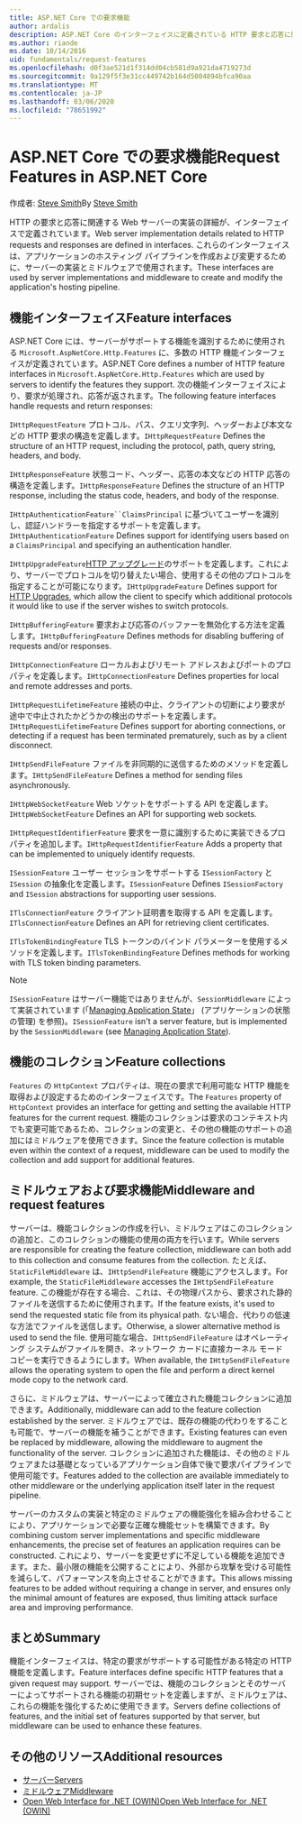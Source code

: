 ```yaml
---
title: ASP.NET Core での要求機能
author: ardalis
description: ASP.NET Core のインターフェイスに定義されている HTTP 要求と応答に関連する Web サーバーの実装に関する詳細を学習します。
ms.author: riande
ms.date: 10/14/2016
uid: fundamentals/request-features
ms.openlocfilehash: d0f3ae521d1f314dd04cb581d9a921da4719273d
ms.sourcegitcommit: 9a129f5f3e31cc449742b164d5004894bfca90aa
ms.translationtype: MT
ms.contentlocale: ja-JP
ms.lasthandoff: 03/06/2020
ms.locfileid: "78651992"
---
```

# <a name="request-features-in-aspnet-core"></a><span data-ttu-id="ea394-103">ASP.NET Core での要求機能</span><span class="sxs-lookup"><span data-stu-id="ea394-103">Request Features in ASP.NET Core</span></span>

<span data-ttu-id="ea394-104">作成者: [Steve Smith](https://ardalis.com/)</span><span class="sxs-lookup"><span data-stu-id="ea394-104">By [Steve Smith](https://ardalis.com/)</span></span>

<span data-ttu-id="ea394-105">HTTP の要求と応答に関連する Web サーバーの実装の詳細が、インターフェイスで定義されています。</span><span class="sxs-lookup"><span data-stu-id="ea394-105">Web server implementation details related to HTTP requests and responses are defined in interfaces.</span></span> <span data-ttu-id="ea394-106">これらのインターフェイスは、アプリケーションのホスティング パイプラインを作成および変更するために、サーバーの実装とミドルウェアで使用されます。</span><span class="sxs-lookup"><span data-stu-id="ea394-106">These interfaces are used by server implementations and middleware to create and modify the application's hosting pipeline.</span></span>

## <a name="feature-interfaces"></a><span data-ttu-id="ea394-107">機能インターフェイス</span><span class="sxs-lookup"><span data-stu-id="ea394-107">Feature interfaces</span></span>

<span data-ttu-id="ea394-108">ASP.NET Core には、サーバーがサポートする機能を識別するために使用される `Microsoft.AspNetCore.Http.Features` に、多数の HTTP 機能インターフェイスが定義されています。</span><span class="sxs-lookup"><span data-stu-id="ea394-108">ASP.NET Core defines a number of HTTP feature interfaces in `Microsoft.AspNetCore.Http.Features` which are used by servers to identify the features they support.</span></span> <span data-ttu-id="ea394-109">次の機能インターフェイスにより、要求が処理され、応答が返されます。</span><span class="sxs-lookup"><span data-stu-id="ea394-109">The following feature interfaces handle requests and return responses:</span></span>

<span data-ttu-id="ea394-110">`IHttpRequestFeature` プロトコル、パス、クエリ文字列、ヘッダーおよび本文などの HTTP 要求の構造を定義します。</span><span class="sxs-lookup"><span data-stu-id="ea394-110">`IHttpRequestFeature` Defines the structure of an HTTP request, including the protocol, path, query string, headers, and body.</span></span>

<span data-ttu-id="ea394-111">`IHttpResponseFeature` 状態コード、ヘッダー、応答の本文などの HTTP 応答の構造を定義します。</span><span class="sxs-lookup"><span data-stu-id="ea394-111">`IHttpResponseFeature` Defines the structure of an HTTP response, including the status code, headers, and body of the response.</span></span>

<span data-ttu-id="ea394-112">`IHttpAuthenticationFeature``ClaimsPrincipal` に基づいてユーザーを識別し、認証ハンドラーを指定するサポートを定義します。</span><span class="sxs-lookup"><span data-stu-id="ea394-112">`IHttpAuthenticationFeature` Defines support for identifying users based on a `ClaimsPrincipal` and specifying an authentication handler.</span></span>

<span data-ttu-id="ea394-113">`IHttpUpgradeFeature`[HTTP アップグレード](https://tools.ietf.org/html/rfc2616.html#section-14.42)のサポートを定義します。これにより、サーバーでプロトコルを切り替えたい場合、使用するその他のプロトコルを指定することが可能になります。</span><span class="sxs-lookup"><span data-stu-id="ea394-113">`IHttpUpgradeFeature` Defines support for [HTTP Upgrades](https://tools.ietf.org/html/rfc2616.html#section-14.42), which allow the client to specify which additional protocols it would like to use if the server wishes to switch protocols.</span></span>

<span data-ttu-id="ea394-114">`IHttpBufferingFeature` 要求および応答のバッファーを無効化する方法を定義します。</span><span class="sxs-lookup"><span data-stu-id="ea394-114">`IHttpBufferingFeature` Defines methods for disabling buffering of requests and/or responses.</span></span>

<span data-ttu-id="ea394-115">`IHttpConnectionFeature` ローカルおよびリモート アドレスおよびポートのプロパティを定義します。</span><span class="sxs-lookup"><span data-stu-id="ea394-115">`IHttpConnectionFeature` Defines properties for local and remote addresses and ports.</span></span>

<span data-ttu-id="ea394-116">`IHttpRequestLifetimeFeature` 接続の中止、クライアントの切断により要求が途中で中止されたかどうかの検出のサポートを定義します。</span><span class="sxs-lookup"><span data-stu-id="ea394-116">`IHttpRequestLifetimeFeature` Defines support for aborting connections, or detecting if a request has been terminated prematurely, such as by a client disconnect.</span></span>

<span data-ttu-id="ea394-117">`IHttpSendFileFeature` ファイルを非同期的に送信するためのメソッドを定義します。</span><span class="sxs-lookup"><span data-stu-id="ea394-117">`IHttpSendFileFeature` Defines a method for sending files asynchronously.</span></span>

<span data-ttu-id="ea394-118">`IHttpWebSocketFeature` Web ソケットをサポートする API を定義します。</span><span class="sxs-lookup"><span data-stu-id="ea394-118">`IHttpWebSocketFeature` Defines an API for supporting web sockets.</span></span>

<span data-ttu-id="ea394-119">`IHttpRequestIdentifierFeature` 要求を一意に識別するために実装できるプロパティを追加します。</span><span class="sxs-lookup"><span data-stu-id="ea394-119">`IHttpRequestIdentifierFeature` Adds a property that can be implemented to uniquely identify requests.</span></span>

<span data-ttu-id="ea394-120">`ISessionFeature` ユーザー セッションをサポートする `ISessionFactory` と `ISession` の抽象化を定義します。</span><span class="sxs-lookup"><span data-stu-id="ea394-120">`ISessionFeature` Defines `ISessionFactory` and `ISession` abstractions for supporting user sessions.</span></span>

<span data-ttu-id="ea394-121">`ITlsConnectionFeature` クライアント証明書を取得する API を定義します。</span><span class="sxs-lookup"><span data-stu-id="ea394-121">`ITlsConnectionFeature` Defines an API for retrieving client certificates.</span></span>

<span data-ttu-id="ea394-122">`ITlsTokenBindingFeature` TLS トークンのバインド パラメーターを使用するメソッドを定義します。</span><span class="sxs-lookup"><span data-stu-id="ea394-122">`ITlsTokenBindingFeature` Defines methods for working with TLS token binding parameters.</span></span>

> [!NOTE]
> <span data-ttu-id="ea394-123">`ISessionFeature` はサーバー機能ではありませんが、`SessionMiddleware` によって実装されています (「[Managing Application State](app-state.md)」 (アプリケーションの状態の管理) を参照)。</span><span class="sxs-lookup"><span data-stu-id="ea394-123">`ISessionFeature` isn't a server feature, but is implemented by the `SessionMiddleware` (see [Managing Application State](app-state.md)).</span></span>

## <a name="feature-collections"></a><span data-ttu-id="ea394-124">機能のコレクション</span><span class="sxs-lookup"><span data-stu-id="ea394-124">Feature collections</span></span>

<span data-ttu-id="ea394-125">`Features` の `HttpContext` プロパティは、現在の要求で利用可能な HTTP 機能を取得および設定するためのインターフェイスです。</span><span class="sxs-lookup"><span data-stu-id="ea394-125">The `Features` property of `HttpContext` provides an interface for getting and setting the available HTTP features for the current request.</span></span> <span data-ttu-id="ea394-126">機能のコレクションは要求のコンテキスト内でも変更可能であるため、コレクションの変更と、その他の機能のサポートの追加にはミドルウェアを使用できます。</span><span class="sxs-lookup"><span data-stu-id="ea394-126">Since the feature collection is mutable even within the context of a request, middleware can be used to modify the collection and add support for additional features.</span></span>

## <a name="middleware-and-request-features"></a><span data-ttu-id="ea394-127">ミドルウェアおよび要求機能</span><span class="sxs-lookup"><span data-stu-id="ea394-127">Middleware and request features</span></span>

<span data-ttu-id="ea394-128">サーバーは、機能コレクションの作成を行い、ミドルウェアはこのコレクションの追加と、このコレクションの機能の使用の両方を行います。</span><span class="sxs-lookup"><span data-stu-id="ea394-128">While servers are responsible for creating the feature collection, middleware can both add to this collection and consume features from the collection.</span></span> <span data-ttu-id="ea394-129">たとえば、`StaticFileMiddleware` は、`IHttpSendFileFeature` 機能にアクセスします。</span><span class="sxs-lookup"><span data-stu-id="ea394-129">For example, the `StaticFileMiddleware` accesses the `IHttpSendFileFeature` feature.</span></span> <span data-ttu-id="ea394-130">この機能が存在する場合、これは、その物理パスから、要求された静的ファイルを送信するために使用されます。</span><span class="sxs-lookup"><span data-stu-id="ea394-130">If the feature exists, it's used to send the requested static file from its physical path.</span></span> <span data-ttu-id="ea394-131">ない場合、代わりの低速な方法でファイルを送信します。</span><span class="sxs-lookup"><span data-stu-id="ea394-131">Otherwise, a slower alternative method is used to send the file.</span></span> <span data-ttu-id="ea394-132">使用可能な場合、`IHttpSendFileFeature` はオペレーティング システムがファイルを開き、ネットワーク カードに直接カーネル モード コピーを実行できるようにします。</span><span class="sxs-lookup"><span data-stu-id="ea394-132">When available, the `IHttpSendFileFeature` allows the operating system to open the file and perform a direct kernel mode copy to the network card.</span></span>

<span data-ttu-id="ea394-133">さらに、ミドルウェアは、サーバーによって確立された機能コレクションに追加できます。</span><span class="sxs-lookup"><span data-stu-id="ea394-133">Additionally, middleware can add to the feature collection established by the server.</span></span> <span data-ttu-id="ea394-134">ミドルウェアでは、既存の機能の代わりをすることも可能で、サーバーの機能を補うことができます。</span><span class="sxs-lookup"><span data-stu-id="ea394-134">Existing features can even be replaced by middleware, allowing the middleware to augment the functionality of the server.</span></span> <span data-ttu-id="ea394-135">コレクションに追加された機能は、その他のミドルウェアまたは基礎となっているアプリケーション自体で後で要求パイプラインで使用可能です。</span><span class="sxs-lookup"><span data-stu-id="ea394-135">Features added to the collection are available immediately to other middleware or the underlying application itself later in the request pipeline.</span></span>

<span data-ttu-id="ea394-136">サーバーのカスタムの実装と特定のミドルウェアの機能強化を組み合わせることにより、アプリケーションで必要な正確な機能セットを構築できます。</span><span class="sxs-lookup"><span data-stu-id="ea394-136">By combining custom server implementations and specific middleware enhancements, the precise set of features an application requires can be constructed.</span></span> <span data-ttu-id="ea394-137">これにより、サーバーを変更せずに不足している機能を追加できます。また、最小限の機能を公開することにより、外部から攻撃を受ける可能性を減らして、パフォーマンスを向上させることができます。</span><span class="sxs-lookup"><span data-stu-id="ea394-137">This allows missing features to be added without requiring a change in server, and ensures only the minimal amount of features are exposed, thus limiting attack surface area and improving performance.</span></span>

## <a name="summary"></a><span data-ttu-id="ea394-138">まとめ</span><span class="sxs-lookup"><span data-stu-id="ea394-138">Summary</span></span>

<span data-ttu-id="ea394-139">機能インターフェイスは、特定の要求がサポートする可能性がある特定の HTTP 機能を定義します。</span><span class="sxs-lookup"><span data-stu-id="ea394-139">Feature interfaces define specific HTTP features that a given request may support.</span></span> <span data-ttu-id="ea394-140">サーバーでは、機能のコレクションとそのサーバーによってサポートされる機能の初期セットを定義しますが、ミドルウェアは、これらの機能を強化するために使用できます。</span><span class="sxs-lookup"><span data-stu-id="ea394-140">Servers define collections of features, and the initial set of features supported by that server, but middleware can be used to enhance these features.</span></span>

## <a name="additional-resources"></a><span data-ttu-id="ea394-141">その他のリソース</span><span class="sxs-lookup"><span data-stu-id="ea394-141">Additional resources</span></span>

* [<span data-ttu-id="ea394-142">サーバー</span><span class="sxs-lookup"><span data-stu-id="ea394-142">Servers</span></span>](xref:fundamentals/servers/index)
* [<span data-ttu-id="ea394-143">ミドルウェア</span><span class="sxs-lookup"><span data-stu-id="ea394-143">Middleware</span></span>](xref:fundamentals/middleware/index)
* [<span data-ttu-id="ea394-144">Open Web Interface for .NET (OWIN)</span><span class="sxs-lookup"><span data-stu-id="ea394-144">Open Web Interface for .NET (OWIN)</span></span>](xref:fundamentals/owin)
